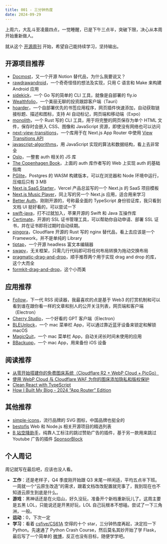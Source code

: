 ```yaml
---
title: 001 - 三分钟热度
date: 2024-09-29
---
```


上周六，大乱斗至凌晨四点，一觉睡醒，已是下午三点半，突破下限，决心从本周开始重新做人。

就从这个 [开源周刊](https://weekly.mancuoj.me) 开始，希望自己能持续学习，坚持输出。

## 开源项目推荐

- [Docmost](https://github.com/docmost/docmost)，又一个开源 Notion 替代品，为什么我要说又？
- [rawdrawandroid](https://github.com/cnlohr/rawdrawandroid)，一个奇奇怪怪的想法及实现，只用 C 语言和 Make 来构建 Android 应用
- [sidekick](https://github.com/MightyMoud/sidekick)，一个 Go 写的简单的 CLI 工具，就像是自部署的 fly.io
- [Wealthfolio](https://github.com/afadil/wealthfolio)，一个美丽无聊的投资跟踪客户端（Tauri）
- [hoarder](https://github.com/hoarder-app/hoarder)，一个自部署优先的书签应用程序，网页插件快速添加，自动获取链接标题、描述和图标，支持 AI 自动标记，网页端和移动端（Expo）
- [monolith](https://github.com/Y2Z/monolith)，一个 Rust 写的 CLI 工具，用于将完整的网页保存为单个 HTML 文件，保存时会嵌入 CSS、图像和 JavaScript 资源，即使没有网络也可以访问
- [next-view-transitions](https://github.com/shuding/next-view-transitions)，一个库用于在 Next.js App Router 中使用 [View Transitions API](https://developer.mozilla.org/zh-CN/docs/Web/API/View_Transitions_API)
- [javascript-algorithms](https://github.com/trekhleb/javascript-algorithms)，用 JavaScript 实现的算法和数据结构，看上去非常全
- [Oslo](https://github.com/oslo-project)，一整套 auth 相关的 JS 库
- [The Copenhagen Book](https://github.com/pilcrowOnPaper/copenhagen)，上面的 auth 库作者写的 Web 上实现 auth 的基础指南
- [PGlite](https://github.com/electric-sql/pglite)，Postgres 的 WASM 构建版本，可以在浏览器和 Node 环境中运行，压缩后只有 3 MB
- [Next.js SaaS Starter](https://github.com/leerob/next-saas-starter)，Vercel 产品总监写的一个 Next.js 的 SaaS 项目模板
- [Next.js Music Player](https://github.com/leerob/next-music-player)，同上写的另一个 Next.js 应用，适合用来学习
- [Better Auth](https://github.com/better-auth/better-auth)，刚刚开源的，号称最全面的 TypeScript 身份验证库，我只看到文档 UI 挺好看的，可以尝试一下
- [swift-java](https://github.com/swiftlang/swift-java)，打不过就加入，苹果开源的 Swift 和 Java 互操作库
- [Certimate](https://github.com/usual2970/certimate)，开源的 SSL 证书管理工具，可以帮助你自动申请、部署 SSL 证书，并在证书即将过期时自动续期。
- [pingora](https://github.com/cloudflare/pingora)，Cloudflare 开源的 Rust 写的 nginx 替代品，看上去应该是一个 Framework，并不是单纯的 Library
- [tiptap](https://github.com/ueberdosis/tiptap)，一个开源 headless 富文本编辑器
- [swapy](https://github.com/TahaSh/swapy)，无关框架，只需几行代码即可将任何布局转换为拖动交换布局
- [pragmatic-drag-and-drop](https://github.com/atlassian/pragmatic-drag-and-drop)，顺手推荐两个用于实现 drag and drop 的库，这个大而全
- [formkit-drag-and-drop](https://github.com/formkit/drag-and-drop)，这个小而美

## 应用推荐

- [Follow](https://github.com/RSSNext/follow)，下一代 RSS 阅读器，我最喜欢的点是基于 Web3 的打赏机制和可以看到谁在跟你看一样的文章和别人的公开关注列表，网页端和客户端（Electron）
- [Cherry Studio](https://github.com/kangfenmao/cherry-studio)，一个好看的 GPT 客户端（Electron）
- [BLEUnlock](https://github.com/ts1/BLEUnlock)，一个 mac 菜单栏 App，可以通过靠近蓝牙设备来锁定和解锁 macOS
- [MagicQuit](https://magicquit.com)，一个 mac 菜单栏 App，自动关闭长时间未使用的应用
- [BBackupp](https://github.com/Lakr233/BBackupp)，一个 mac App，用来备份 iOS 设备

## 阅读推荐

- [从零开始搭建你的免费图床系统（Cloudflare R2 + WebP Cloud + PicGo）](https://www.pseudoyu.com/zh/2024/06/30/free_image_hosting_system_using_r2_webp_cloud_and_picgo/)
- [使用 WebP Cloud 与 Cloudflare WAF 为你的图床添加隐私和版权保护](https://www.pseudoyu.com/zh/2024/07/02/protect_your_image_using_webp_and_cloudflare_waf/)
- [Clean React with TypeScript](https://weser.io/blog/clean-react-with-typescript/)
- [How I Built My Blog - 2024 “App Router” Edition](https://www.joshwcomeau.com/blog/how-i-built-my-blog-v2/)

## 其他推荐

- [simple-icons](https://github.com/simple-icons/simple-icons)，流行品牌的 SVG 图标，中国品牌也挺全的
- [bestofjs](https://bestofjs.org/) Web 和 Node.js 相关开源项目的精选列表
- [B 站空降助手](https://github.com/hanydd/BilibiliSponsorBlock)，纯靠人工标注的跳过赞助广告的插件，基于另一款用来跳过 Youtube 广告的插件 [SponsorBlock](https://github.com/ajayyy/SponsorBlock)

## 个人周记

周记就写在最后吧，应该也没人看。

- **工作**：还是老样子，Q4 季度刚开始跟 Q3 末尾一样闲适，平均五点半下班。一周就一个“云原生改造”的需求，跟着文档改改配置就完事了，我到现在也不知道云原生到底是什么。
- **游戏**：黑神话还是在火焰山，好久没玩，准备开个新档重新玩儿了。这周主要是五黑 LOL，只能说还是开黑好玩，LOL 自己玩根本不想碰。尝试了一下三角洲，一般。
- **运动**：0，下次一定
- **学习**：看着 [csfive/CS61A](https://github.com/csfive/CS61A) 空得的十个 star，三分钟热度再起，决定捡一下 Python。先速通了 Python Crash Course，然后莫名其妙开始了学 Flask，最后写了一个简单的 [微博](https://github.com/mancuoj-collective/flask-microblog)，反正也没有目标，随便学学吧。

